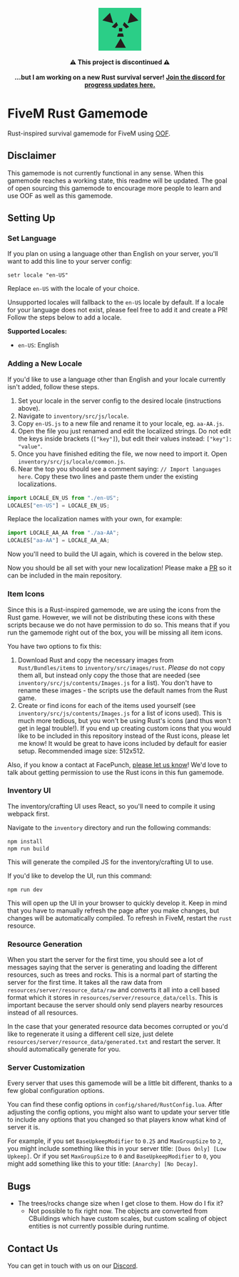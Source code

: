 <p align="center"><img src="icon.png"></p>

<p align="center"><b>⚠️ This project is discontinued ⚠️ <br><br>...but I am working on a new Rust survival server! <a href="https://discord.gg/K2SasXq59J">Join the discord for progress updates here.</a></b></p>

# FiveM Rust Gamemode
Rust-inspired survival gamemode for FiveM using [OOF](https://github.com/Paradigm-MP/oof).

## Disclaimer
This gamemode is not currently functional in any sense. When this gamemode reaches a working state, this readme will be updated. The goal of open sourcing this gamemode to encourage more people to learn and use OOF as well as this gamemode.

## Setting Up

### Set Language
If you plan on using a language other than English on your server, you'll want to add this line to your server config:
```
setr locale "en-US"
```
Replace `en-US` with the locale of your choice.

Unsupported locales will fallback to the `en-US` locale by default. If a locale for your language does not exist, please feel free to add it and create a PR! Follow the steps below to add a locale.

**Supported Locales:**
 - `en-US`: English

### Adding a New Locale
If you'd like to use a language other than English and your locale currently isn't added, follow these steps.

1. Set your locale in the server config to the desired locale (instructions above).
2. Navigate to `inventory/src/js/locale`.
3. Copy `en-US.js` to a new file and rename it to your locale, eg. `aa-AA.js`. 
4. Open the file you just renamed and edit the localized strings. Do not edit the keys inside brackets (`["key"]`), but edit their values instead: `["key"]: "value"`. 
5. Once you have finished editing the file, we now need to import it. Open `inventory/src/js/locale/common.js`.
6. Near the top you should see a comment saying: `// Import languages here`. Copy these two lines and paste them under the existing localizations.
```js
import LOCALE_EN_US from "./en-US";
LOCALES["en-US"] = LOCALE_EN_US;
```
Replace the localization names with your own, for example:
```js
import LOCALE_AA_AA from "./aa-AA";
LOCALES["aa-AA"] = LOCALE_AA_AA;
```

Now you'll need to build the UI again, which is covered in the below step.

Now you should be all set with your new localization! Please make a [PR](https://github.com/Paradigm-MP/fivem-rust-gamemode/pulls) so it can be included in the main repository.

### Item Icons
Since this is a Rust-inspired gamemode, we are using the icons from the Rust game. However, we will not be distributing these icons with these scripts because we do not have permission to do so. This means that if you run the gamemode right out of the box, you will be missing all item icons.

You have two options to fix this:
1. Download Rust and copy the necessary images from `Rust/Bundles/items` to `inventory/src/images/rust`. _Please_ do not copy them all, but instead only copy the those that are needed (see `inventory/src/js/contents/Images.js` for a list). You don't have to rename these images - the scripts use the default names from the Rust game.
2. Create or find icons for each of the items used yourself (see `inventory/src/js/contents/Images.js` for a list of icons used). This is much more tedious, but you won't be using Rust's icons (and thus won't get in legal trouble!). If you end up creating custom icons that you would like to be included in this repository instead of the Rust icons, please let me know! It would be great to have icons included by default for easier setup. Recommended image size: 512x512.

Also, if you know a contact at FacePunch, [please let us know](mailto:mp.paradigm@gmail.com)! We'd love to talk about getting permission to use the Rust icons in this fun gamemode.

### Inventory UI
The inventory/crafting UI uses React, so you'll need to compile it using webpack first.

Navigate to the `inventory` directory and run the following commands:
```
npm install
npm run build
```

This will generate the compiled JS for the inventory/crafting UI to use.

If you'd like to develop the UI, run this command:
```
npm run dev
```

This will open up the UI in your browser to quickly develop it. Keep in mind that you have to manually refresh the page after you make changes, but changes will be automatically compiled. To refresh in FiveM, restart the `rust` resource.

### Resource Generation
When you start the server for the first time, you should see a lot of messages saying that the server is generating and loading the different resources, such as trees and rocks. This is a normal part of starting the server for the first time. It takes all the raw data from `resources/server/resource_data/raw` and converts it all into a cell based format which it stores in `resources/server/resource_data/cells`. This is important because the server should only send players nearby resources instead of all resources.

In the case that your generated resource data becomes corrupted or you'd like to regenerate it using a different cell size, just delete `resources/server/resource_data/generated.txt` and restart the server. It should automatically generate for you.

### Server Customization
Every server that uses this gamemode will be a little bit different, thanks to a few global configuration options.

You can find these config options in `config/shared/RustConfig.lua`. After adjusting the config options, you might also want to update your server title to include any options that you changed so that players know what kind of server it is. 

For example, if you set `BaseUpkeepModifier` to `0.25` and `MaxGroupSize` to `2`, you might include something like this in your server title: `[Duos Only] [Low Upkeep]`. Or if you set `MaxGroupSize` to `0` and `BaseUpkeepModifier` to `0`, you might add something like this to your title: `[Anarchy] [No Decay]`.

## Bugs
- The trees/rocks change size when I get close to them. How do I fix it?
  - Not possible to fix right now. The objects are converted from CBuildings which have custom scales, but custom scaling of object entities is not currently possible during runtime.

## Contact Us
You can get in touch with us on our [Discord](https://discord.gg/XAQ34Td).
